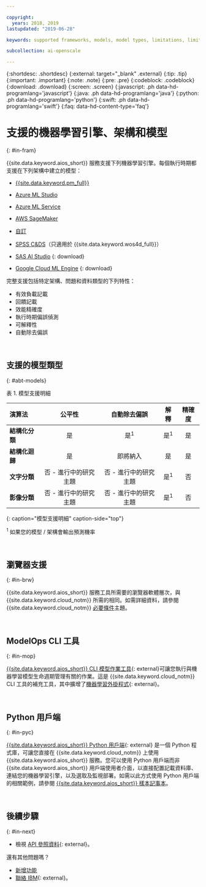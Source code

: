 ```yaml
---

copyright:
  years: 2018, 2019
lastupdated: "2019-06-28"

keywords: supported frameworks, models, model types, limitations, limits

subcollection: ai-openscale

---
```


{:shortdesc: .shortdesc}
{:external: target="_blank" .external}
{:tip: .tip}
{:important: .important}
{:note: .note}
{:pre: .pre}
{:codeblock: .codeblock}
{:download: .download}
{:screen: .screen}
{:javascript: .ph data-hd-programlang='javascript'}
{:java: .ph data-hd-programlang='java'}
{:python: .ph data-hd-programlang='python'}
{:swift: .ph data-hd-programlang='swift'}
{:faq: data-hd-content-type='faq'}

# 支援的機器學習引擎、架構和模型
{: #in-fram}

{{site.data.keyword.aios_short}} 服務支援下列機器學習引擎。每個執行時期都支援在下列架構中建立的模型：

- [{{site.data.keyword.pm_full}}](/docs/services/ai-openscale?topic=ai-openscale-frmwrks-wml#frmwrks-wml) 
- [Azure ML Studio](/docs/services/ai-openscale?topic=ai-openscale-frmwrks-azure#frmwrks-azure)
- [Azure ML Service](/docs/services/ai-openscale?topic=ai-openscale-frmwrks-azureservice#frmwrks-azureservice)
- [AWS SageMaker](/docs/services/ai-openscale?topic=ai-openscale-frmwrks-aws-sage#frmwrks-aws-sage)
- [自訂](/docs/services/ai-openscale?topic=ai-openscale-frmwrks-custom#frmwrks-custom)
- [SPSS C&DS](/docs/services/ai-openscale?topic=ai-openscale-frmwrks-spss#frmwrks-spss)（只適用於 {{site.data.keyword.wos4d_full}}）

- [SAS AI Studio](/docs/services/ai-openscale?topic=ai-openscale-frmwrks-sas#frmwrks-sas)
{: download}
- [Google Cloud ML Engine](/docs/services/ai-openscale?topic=ai-openscale-frmwrks-google#frmwrks-google)
{: download}

完整支援包括特定架構、問題和資料類型的下列特性：

- 有效負載記載	
- 回饋記載	
- 效能精確度	
- 執行時期偏誤偵測	
- 可解釋性	
- 自動除去偏誤

<p>&nbsp;</p>


## 支援的模型類型
{: #abt-models}

表 1. 模型支援明細

|演算法|**公平性**|**自動除去偏誤**|**解釋**|**精確度**|
|:---|:---:|:---:|:---:|:---:|
|**結構化分類**|是|是<sup>1</sup>|是<sup>1</sup>|是|
|**結構化迴歸**|是|即將納入|是|是|
|**文字分類**|否 - 進行中的研究主題|否 - 進行中的研究主題|是<sup>1</sup>|否|
|**影像分類**|否 - 進行中的研究主題|否 - 進行中的研究主題|是<sup>1</sup>|否||
{: caption="模型支援明細" caption-side="top"}

<sup>1</sup> 如果您的模型 / 架構會輸出預測機率

<p>&nbsp;</p>

## 瀏覽器支援
{: #in-brw}

{{site.data.keyword.aios_short}} 服務工具所需要的瀏覽器軟體層次，與 {{site.data.keyword.cloud_notm}} 所需的相同。如需詳細資料，請參閱 {{site.data.keyword.cloud_notm}} [必要條件](/docs/overview?topic=overview-prereqs-platform#browsers-platform)主題。

<p>&nbsp;</p>

## ModelOps CLI 工具
{: #in-mop}

[{{site.data.keyword.aios_short}} CLI 模型作業工具](https://github.com/IBM-Watson/aiopenscale-modelops-cli){: external}可讓您執行與機器學習模型生命週期管理有關的作業。這是 {{site.data.keyword.cloud_notm}} CLI 工具的補充工具，其中擴增了[機器學習外掛程式](https://www.ibm.com/support/knowledgecenter/DSXDOC/analyze-data/ml_dlaas_environment.html){: external}。

<p>&nbsp;</p>

## Python 用戶端
{: #in-pyc}

[{{site.data.keyword.aios_short}} Python 用戶端](http://ai-openscale-python-client.mybluemix.net/){: external} 是一個 Python 程式庫，可讓您直接在 {{site.data.keyword.cloud_notm}} 上使用 {{site.data.keyword.aios_short}} 服務。您可以使用 Python 用戶端而非 {{site.data.keyword.aios_short}} 用戶端使用者介面，以直接配置記載資料庫、連結您的機器學習引擎，以及選取及監視部署。如需以此方式使用 Python 用戶端的相關範例，請參閱 [{{site.data.keyword.aios_short}} 樣本記事本](https://github.com/pmservice/ai-openscale-tutorials/tree/master/notebooks)。

<p>&nbsp;</p>

## 後續步驟
{: #in-next}

- 檢視 [API 參照資料](https://{DomainName}/apidocs/ai-openscale){: external}。

還有其他問題嗎？ 

- [新增功能](/docs/services/ai-openscale?topic=ai-openscale-rn-relnotes)
- [聯絡 IBM](https://www.ibm.com/account/reg/us-en/signup?formid=MAIL-watson){: external}。
